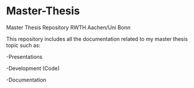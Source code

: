 # Master-Thesis
Master Thesis Repository RWTH Aachen/Uni Bonn

This repository includes all the documentation related to my master thesis topic such as:

-Presentations

-Development (Code)

-Documentation
